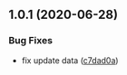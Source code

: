 ## 1.0.1 (2020-06-28)


### Bug Fixes

* fix update data ([c7dad0a](https://github.com/ICodeMyOwnLife/cb-storage/commit/c7dad0a126d7bff8b186b37c0890f3476bbbc9ac))

